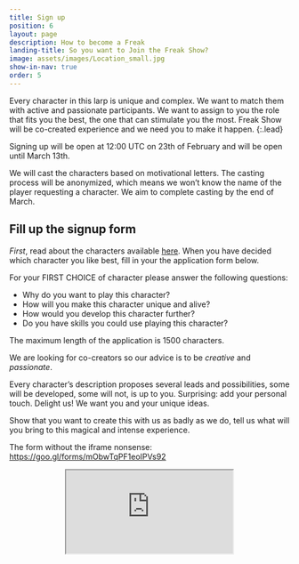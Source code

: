 ```yaml
---
title: Sign up
position: 6
layout: page
description: How to become a Freak
landing-title: So you want to Join the Freak Show?
image: assets/images/Location_small.jpg
show-in-nav: true
order: 5
---
```


Every character in this larp is unique and complex. We want to match them with
active and passionate participants. We want to assign to you the role that fits you the best, the one
that can stimulate you the most. Freak Show will be co-created experience and we need you to make it happen.
{:.lead}

Signing up will be open at 12:00 UTC on 23th of February and will be open until March 13th.

We will cast the characters based on motivational letters. The casting process will be anonymized, which means we won’t know the name of the player requesting a character. We aim to complete casting by the end of March.

## Fill up the signup form

<div class="row">

<div class="7u 12u$(small)" markdown="1">

_First_, read about the characters available <a href="/characters.html">here</a>. When you have decided which character you like best, fill in your the application form below.

For your FIRST CHOICE of character please answer the following questions:

- Why do you want to play this character?
- How will you make this character unique and alive?
- How would you develop this character further?
- Do you have skills you could use playing this character?

The maximum length of the application is 1500 characters.

</div>
<div class="5u 12u$(small)">
<div class="box"  markdown="1">

We are looking for co-creators so our advice is to be _creative_ and _passionate_.

Every character’s description proposes several leads and possibilities, some will be developed, some will not, is up to you.
Surprising: add your personal touch. Delight us! We want you and your unique ideas.

Show that you want to create this with us as badly as we do, tell us what will you bring to this magical and intense experience.

</div>
</div>
</div>

The form without the iframe nonsense: https://goo.gl/forms/mObwTqPF1eoIPVs92

<center>
    <iframe class="application-form" src="https://docs.google.com/forms/d/e/1FAIpQLSdV5fAcibuTr6f8hkGog4LZm8lbl3hPMREGKRdP4mvfTVzc_w/viewform?embedded=true"></iframe>
</center>
